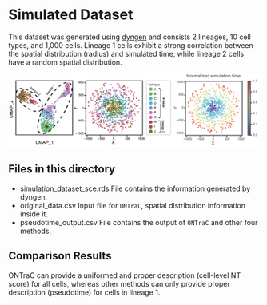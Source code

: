 # Simulated Dataset

This dataset was generated using [dyngen](https://github.com/dynverse/dyngen) and consists 2 lineages, 10 cell types, and 1,000 cells. Lineage 1 cells exhibit a strong correlation between the spatial distribution (radius) and simulated time, while lineage 2 cells have a random spatial distribution.

![dataset introduction](../../docs/source/_static/images/examples/simulation/simulation_dataset_introduction.png)

## Files in this directory

- simulation_dataset_sce.rds
File contains the information generated by dyngen.
- original_data.csv
Input file for `ONTraC`, spatial distribution information inside it.
- pseudotime_output.csv
File contains the output of `ONTraC` and other four methods.

## Comparison Results

ONTraC can provide a uniformed and proper description (cell-level NT score) for all cells, whereas other methods can only provide proper description (pseudotime) for cells in lineage 1.
